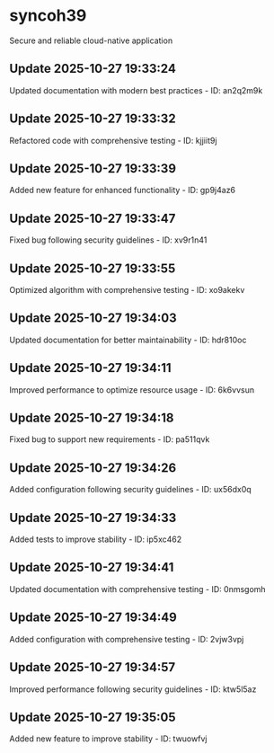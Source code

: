 # syncoh39
Secure and reliable cloud-native application

## Update 2025-10-27 19:33:24
Updated documentation with modern best practices - ID: an2q2m9k


## Update 2025-10-27 19:33:32
Refactored code with comprehensive testing - ID: kjjiit9j


## Update 2025-10-27 19:33:39
Added new feature for enhanced functionality - ID: gp9j4az6


## Update 2025-10-27 19:33:47
Fixed bug following security guidelines - ID: xv9r1n41


## Update 2025-10-27 19:33:55
Optimized algorithm with comprehensive testing - ID: xo9akekv


## Update 2025-10-27 19:34:03
Updated documentation for better maintainability - ID: hdr810oc


## Update 2025-10-27 19:34:11
Improved performance to optimize resource usage - ID: 6k6vvsun


## Update 2025-10-27 19:34:18
Fixed bug to support new requirements - ID: pa511qvk


## Update 2025-10-27 19:34:26
Added configuration following security guidelines - ID: ux56dx0q


## Update 2025-10-27 19:34:33
Added tests to improve stability - ID: ip5xc462


## Update 2025-10-27 19:34:41
Updated documentation with comprehensive testing - ID: 0nmsgomh


## Update 2025-10-27 19:34:49
Added configuration with comprehensive testing - ID: 2vjw3vpj


## Update 2025-10-27 19:34:57
Improved performance following security guidelines - ID: ktw5l5az


## Update 2025-10-27 19:35:05
Added new feature to improve stability - ID: twuowfvj

